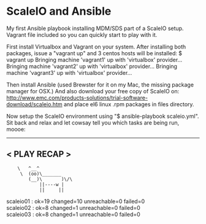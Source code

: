 # ScaleIO and Ansible
My first Ansible playbook installing MDM/SDS part of a ScaleIO setup.
Vagrant file included so you can quickly start to play with it.

First install Virtualbox and Vagrant on your system.
After installing both packages, issue a "vagrant up" and 3 centos hosts will be installed:
$ vagrant up
Bringing machine 'vagrant1' up with 'virtualbox' provider...
Bringing machine 'vagrant2' up with 'virtualbox' provider...
Bringing machine 'vagrant3' up with 'virtualbox' provider...

Then install Ansible (used Brewster for it on my Mac, the missing package manager for OSX.)
And also download your free copy of ScaleIO on: http://www.emc.com/products-solutions/trial-software-download/scaleio.htm and place el6 linux .rpm packages in files directory.

Now setup the ScaleIO environment using "$ ansible-playbook scaleio.yml".
Sit back and relax and let cowsay tell you which tasks are being run, moooe:
____________ 
< PLAY RECAP >
 ------------ 
        \   ^__^
         \  (oo)\_______
            (__)\       )\/\
                ||----w |
                ||     ||


scaleio01                  : ok=19   changed=10   unreachable=0    failed=0   
scaleio02                  : ok=8    changed=1    unreachable=0    failed=0   
scaleio03                  : ok=8    changed=1    unreachable=0    failed=0 





